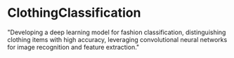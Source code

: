 # ClothingClassification
"Developing a deep learning model for fashion classification, distinguishing clothing items with high accuracy, leveraging convolutional neural networks for image recognition and feature extraction."
